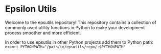# Epsilon Utils

Welcome to the epsutils repository! This repository contains a collection of commonly used utility functions in Python to make your development process smoother and more efficient.

In order to use epsutils in other Python projects add them to Python path: 
`export PYTHONPATH="/path/to/epsutils/repo/:$PYTHONPATH"`
